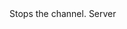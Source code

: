 <function name="Stop" parent="IGModAudioChannel" type="classfunc">
	<description>
		Stops the channel.
	</description>
	<realm>Server</realm>
</function>